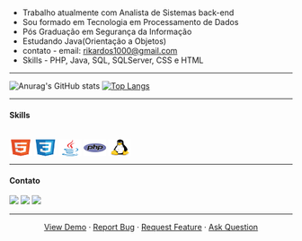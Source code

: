 

<!--
**Ricardos1000/Ricardos1000** is a ✨ _special_ ✨ repository because its `README.md` (this file) appears on your GitHub profile.

Here are some ideas to get you started:
### Olá meu nome é Jurandir Ricardo
<!--
- 🔭 I’m currently working on ...
- 🌱 I’m currently learning ...
- 👯 I’m looking to collaborate on ...
- 🤔 I’m looking for help with ...
- 💬 Ask me about ...
- 📫 How to reach me: ...
- 😄 Pronouns: ...
- ⚡ Fun fact: ...
-->
### 
- Trabalho atualmente com Analista de Sistemas back-end
- Sou formado em Tecnologia em Processamento de Dados
- Pós Graduação em Segurança da Informação
- Estudando Java(Orientação a Objetos)
- contato - email: rikardos1000@gmail.com
- Skills - PHP, Java, SQL, SQLServer, CSS e HTML

<hr dir"auto"></hr>

![Anurag's GitHub stats](https://github-readme-stats.vercel.app/api?username=Ricardos1000&theme=dark&show_icons=true)
[![Top Langs](https://github-readme-stats.vercel.app/api/top-langs/?username=Ricardos1000)](https://github.com/Ricardos1000/github-readme-stats)


<hr dir"auto"></hr>
<h4 dir="auto">Skills</h4>
<div dir="auto"><br>
  <a target="_blank" rel="noopener noreferrer nofollow" href="https://raw.githubusercontent.com/devicons/devicon/master/icons/html5/html5-original.svg"><img alt="Ricardos1000" src="https://raw.githubusercontent.com/devicons/devicon/master/icons/html5/html5-original.svg" style="max-width: 100%;" width="40" height="30" align="middle"></a>
  <a target="_blank" rel="noopener noreferrer nofollow" href="https://raw.githubusercontent.com/devicons/devicon/master/icons/css3/css3-original.svg"><img alt="Ricardos1000" src="https://raw.githubusercontent.com/devicons/devicon/master/icons/css3/css3-original.svg" style="max-width: 100%;" width="40" height="30" align="middle"></a>
  <a target="_blank" rel="noopener noreferrer nofollow" href="https://raw.githubusercontent.com/devicons/devicon/master/icons/java/java-original.svg"><img alt="Ricardos1000" src="https://raw.githubusercontent.com/devicons/devicon/master/icons/java/java-original.svg" style="max-width: 100%;" width="40" height="30" align="middle"></a>
  <a target="_blank" rel="noopener noreferrer nofollow" href="https://raw.githubusercontent.com/devicons/devicon/master/icons/php/php-original.svg"><img alt="Ricardos1000" src="https://raw.githubusercontent.com/devicons/devicon/master/icons/php/php-original.svg" style="max-width: 100%;" width="40" height="30" align="middle"></a>
  <a target="_blank" rel="noopener noreferrer nofollow" href="https://raw.githubusercontent.com/devicons/devicon/master/icons/linux/linux-original.svg"><img alt="Ricardos1000" src="https://raw.githubusercontent.com/devicons/devicon/master/icons/linux/linux-original.svg" style="max-width: 100%;" width="40" height="30" align="middle"></a>
</div>
<hr dir"auto"></hr>
<h4 dir"auto>Contato</h4>
<div dir="auto"> 
  <a href="https://instagram.com/connexaoinformatica" rel="nofollow"><img src="https://camo.githubusercontent.com/acaa286597b43c96dc02b69b90de15a65c52063e31835b763a061cc815f64bac/68747470733a2f2f696d672e736869656c64732e696f2f62616467652f2d496e7374616772616d2d2532334534343035463f7374796c653d666f722d7468652d6261646765266c6f676f3d696e7374616772616d266c6f676f436f6c6f723d7768697465" data-canonical-src="https://img.shields.io/badge/-Instagram-%23E4405F?style=for-the-badge&amp;logo=instagram&amp;logoColor=white" style="max-width: 100%;"></a> 
  <a href="mailto:rikardos1000@gmail.com"><img src="https://camo.githubusercontent.com/927d6b3961fa048ff7303daf291cb5869dfa25018997cf8c1373c2f6a85b1458/68747470733a2f2f696d672e736869656c64732e696f2f62616467652f2d476d61696c2d2532333333333f7374796c653d666f722d7468652d6261646765266c6f676f3d676d61696c266c6f676f436f6c6f723d7768697465" data-canonical-src="https://img.shields.io/badge/-Gmail-%23333?style=for-the-badge&amp;logo=gmail&amp;logoColor=white" style="max-width: 100%;"></a>
  <a href="https://www.linkedin.com/in/https://www.linkedin.com/in/jurandir-ricardo-da-silva-26b04879/" rel="nofollow"><img src="https://camo.githubusercontent.com/c00f87aeebbec37f3ee0857cc4c20b21fefde8a96caf4744383ebfe44a47fe3f/68747470733a2f2f696d672e736869656c64732e696f2f62616467652f2d4c696e6b6564496e2d2532333030373742353f7374796c653d666f722d7468652d6261646765266c6f676f3d6c696e6b6564696e266c6f676f436f6c6f723d7768697465" data-canonical-src="https://img.shields.io/badge/-LinkedIn-%230077B5?style=for-the-badge&amp;logo=linkedin&amp;logoColor=white" style="max-width: 100%;"></a> 
</div>
<hr dir"auto"></hr>

  <p align="center">
    <a href="#demo">View Demo</a>
    ·
    <a href="https://github.com/Ricardos1000/github-readme-stats/issues/new/choose">Report Bug</a>
    ·
    <a href="https://github.com/Ricardos1000/github-readme-stats/issues/new/choose">Request Feature</a>
    ·
    <a href="https://github.com/Ricardos1000/github-readme-stats/discussions">Ask Question</a>
  </p>
<!-- -->
